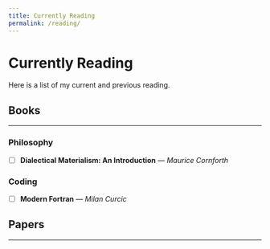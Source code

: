 ```yaml
---
title: Currently Reading
permalink: /reading/
---
```


# Currently Reading

Here is a list of my current and previous reading. 

## Books
---

### Philosophy

- [ ] **Dialectical Materialism: An Introduction** — *Maurice Cornforth* 
### Coding 

- [ ] **Modern Fortran** — *Milan Curcic*
## Papers
---

